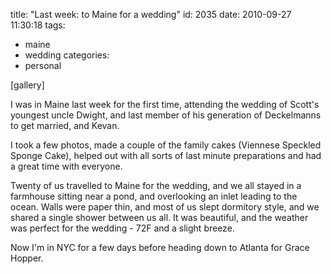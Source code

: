 title: "Last week: to Maine for a wedding"
id: 2035
date: 2010-09-27 11:30:18
tags: 
- maine
- wedding
categories: 
- personal

[gallery]

I was in Maine last week for the first time, attending the wedding of Scott's youngest uncle Dwight, and last member of his generation of Deckelmanns to get married, and Kevan.

I took a few photos, made a couple of the family cakes (Viennese Speckled Sponge Cake), helped out with all sorts of last minute preparations and had a great time with everyone.

Twenty of us travelled to Maine for the wedding, and we all stayed in a farmhouse sitting near a pond, and overlooking an inlet leading to the ocean. Walls were paper thin, and most of us slept dormitory style, and we shared a single shower between us all. It was beautiful, and the weather was perfect for the wedding - 72F and a slight breeze.

Now I'm in NYC for a few days before heading down to Atlanta for Grace Hopper. 
